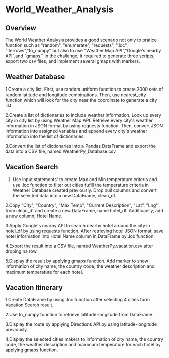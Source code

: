 # World_Weather_Analysis

## Overview
The World Weather Analysis provides a good scenario not only to pratice function such as "random", "enumerate", "requests", ".loc", "iterrows","to_numpy" but also to use "Weather Map API","Google's nearby API",and "gmaps." In the challenge, it required to generate three scripts, export two csv files, and implement several gmaps with markers.

## Weather Database
1.Create a city list. First, use random.uniform function to create 2000 sets of random latitude and longitude combinations. Then, use nearest_city function which will look for the city near the coordinate to generate a city list.

2.Create a list of dictionaries to include weather information. Look up every city in city list by using Weather Map API. Retrieve every city's weather information in JSON format by using requests function. Then, convert JSON information into assigned variables and append every city's weather information into the list of dictionaries. 

3.Convert the list of dictionaries into a Pandas DataFrame and export the data into a CSV file, named WeatherPy_Database.csv

## Vacation Search
1. Use input statements' to create Max and Min temperature criteria and use .loc function to filter out cities fufill the temperature criteria in Weather Database created previously. Drop null columns and convert the selected data into a new DataFrame, clean_df.

2.Copy "City", "Country", "Max Temp", "Current Description", "Lat", "Lng" from clean_df and create a new DataFrame, name hotel_df. Additioanlly, add a new column, Hotel Name.

3.Apply Google's nearby API to search nearby hotel around the city in hotel_df by using requests function. After retrieving hotel JSON format, save hotel information into Hotel Name column in DataFrame by .loc function.

4.Export the result into a CSV file, named WeatherPy_vacation.csv after droping na row.

5.Display the result by applying gmaps function. Add marker to show information of city name, the country code, the weather description and maximum temperature for each hotel. 

## Vacation Itinerary
1.Create DataFrame by using .loc function after selecting 4 cities form Vacation Search result.

2.Use to_numpy function to retrieve latitude-longitude from DataFrame.

3.Display the route by applying Directions API by using latitude-longitude previously.

4.Display the selected cities makers to information of city name, the country code, the weather description and maximum temperature for each hotel by applying gmaps function.
